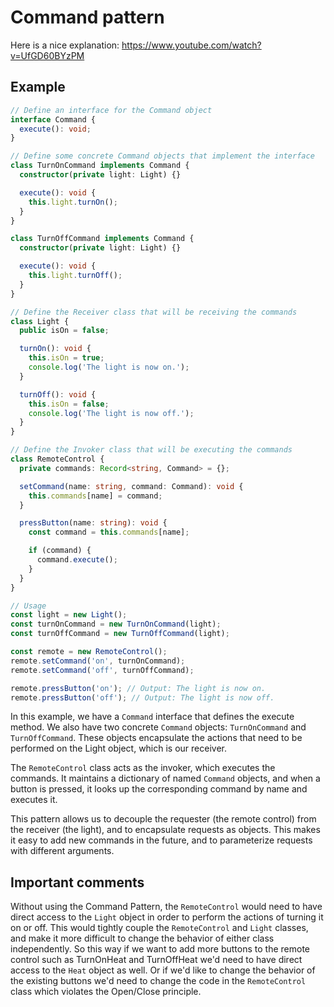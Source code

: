 # Command pattern

Here is a nice explanation:
https://www.youtube.com/watch?v=UfGD60BYzPM

## Example

```typescript
// Define an interface for the Command object
interface Command {
  execute(): void;
}

// Define some concrete Command objects that implement the interface
class TurnOnCommand implements Command {
  constructor(private light: Light) {}

  execute(): void {
    this.light.turnOn();
  }
}

class TurnOffCommand implements Command {
  constructor(private light: Light) {}

  execute(): void {
    this.light.turnOff();
  }
}

// Define the Receiver class that will be receiving the commands
class Light {
  public isOn = false;

  turnOn(): void {
    this.isOn = true;
    console.log('The light is now on.');
  }

  turnOff(): void {
    this.isOn = false;
    console.log('The light is now off.');
  }
}

// Define the Invoker class that will be executing the commands
class RemoteControl {
  private commands: Record<string, Command> = {};

  setCommand(name: string, command: Command): void {
    this.commands[name] = command;
  }

  pressButton(name: string): void {
    const command = this.commands[name];

    if (command) {
      command.execute();
    }
  }
}

// Usage
const light = new Light();
const turnOnCommand = new TurnOnCommand(light);
const turnOffCommand = new TurnOffCommand(light);

const remote = new RemoteControl();
remote.setCommand('on', turnOnCommand);
remote.setCommand('off', turnOffCommand);

remote.pressButton('on'); // Output: The light is now on.
remote.pressButton('off'); // Output: The light is now off.

```

In this example, we have a `Command` interface that defines the execute method. We also have two concrete `Command` objects: `TurnOnCommand` and `TurnOffCommand`. These objects encapsulate the actions that need to be performed on the Light object, which is our receiver.

The `RemoteControl` class acts as the invoker, which executes the commands. It maintains a dictionary of named `Command` objects, and when a button is pressed, it looks up the corresponding command by name and executes it.

This pattern allows us to decouple the requester (the remote control) from the receiver (the light), and to encapsulate requests as objects. This makes it easy to add new commands in the future, and to parameterize requests with different arguments.

## Important comments
Without using the Command Pattern, the `RemoteControl` would need to have direct access to the `Light` object in order to perform the actions of turning it on or off. This would tightly couple the `RemoteControl` and `Light` classes, and make it more difficult to change the behavior of either class independently.
So this way if we want to add more buttons to the remote control such as TurnOnHeat and TurnOffHeat we'd need to have direct access to the `Heat` object as well. Or if we'd like to change the behavior of the existing buttons we'd need to change the code in the `RemoteControl` class which violates the Open/Close principle.
